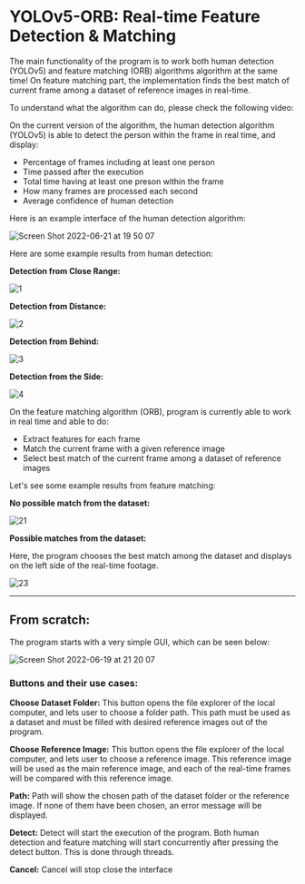 # YOLOv5-ORB: Real-time Feature Detection & Matching

The main functionality of the program is to work both human detection (YOLOv5) and feature matching (ORB) algorithms algorithm at the same time! On feature matching part, the implementation finds the best match of current frame among a dataset of reference images in real-time. 

To understand what the algorithm can do, please check the following video:



On the current version of the algorithm, the human detection algorithm (YOLOv5) is able to detect the person within the frame in real time, and display:
- Percentage of frames including at least one person
- Time passed after the execution
- Total time having at least one preson within the frame
- How many frames are processed each second
- Average confidence of human detection

Here is an example interface of the human detection algorithm:
 
![Screen Shot 2022-06-21 at 19 50 07](https://user-images.githubusercontent.com/51164676/174854878-793ea0fb-904d-4a59-bc7f-93f523b9c5d4.png)

Here are some example results from human detection:

**Detection from Close Range:**

![1](https://user-images.githubusercontent.com/51164676/175025807-c7adaa18-83bf-4028-b3b3-e42d3d2a1e89.JPG)

**Detection from Distance:**

![2](https://user-images.githubusercontent.com/51164676/175025834-e2168d9e-a869-4bb9-96e0-c6a252f04321.JPG)

**Detection from Behind:**

![3](https://user-images.githubusercontent.com/51164676/175025876-ee63a455-ba41-4d9a-b38e-e317dfb1f789.JPG)

**Detection from the Side:**

![4](https://user-images.githubusercontent.com/51164676/175025927-44472178-1ce7-4259-a5b6-b9a1fd205b1c.JPG)


On the feature matching algorithm (ORB), program is currently able to work in real time and able to do:
- Extract features for each frame
- Match the current frame with a given reference image
- Select best match of the current frame among a dataset of reference images

Let's see some example results from feature matching:

**No possible match from the dataset:**

![21](https://user-images.githubusercontent.com/51164676/175026185-c52d44b5-97cd-4f3f-978b-c9bb9b15ccb4.JPG)

**Possible matches from the dataset:**

Here, the program chooses the best match among the dataset and displays on the left side of the real-time footage.

![23](https://user-images.githubusercontent.com/51164676/175026346-99e10792-a001-4701-84ca-41b0f6821bf0.JPG)

-----------------------------------------------------------------------------------------------------------------------------------------------------------------------

## From scratch:

The program starts with a very simple GUI, which can be seen below:

![Screen Shot 2022-06-19 at 21 20 07](https://user-images.githubusercontent.com/51164676/174855725-8abdd8ea-d142-4dd2-915b-0a1cad9ba111.png)

### **Buttons and their use cases:**

**Choose Dataset Folder:**
This button opens the file explorer of the local computer, and lets user to choose a folder path. This path must be used as a dataset and must be filled with desired reference images out of the program. 

**Choose Reference Image:**
This button opens the file explorer of the local computer, and lets user to choose a reference image. This reference image will be used as the main reference image, and each of the real-time frames will be compared with this reference image.

**Path:**
Path will show the chosen path of the dataset folder or the reference image. If none of them have been chosen, an error message will be displayed. 

**Detect:**
Detect will start the execution of the program. Both human detection and feature matching will start concurrently after pressing the detect button. This is done through threads. 

**Cancel:**
Cancel will stop close the interface
